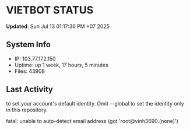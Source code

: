 # VIETBOT STATUS
**Updated**: Sun Jul 13 01:17:36 PM +07 2025

## System Info
- IP: 103.77.172.150
- Uptime: up 1 week, 17 hours, 5 minutes
- Files: 43908

## Last Activity

to set your account's default identity.
Omit --global to set the identity only in this repository.

fatal: unable to auto-detect email address (got 'root@vinh3690.(none)')
